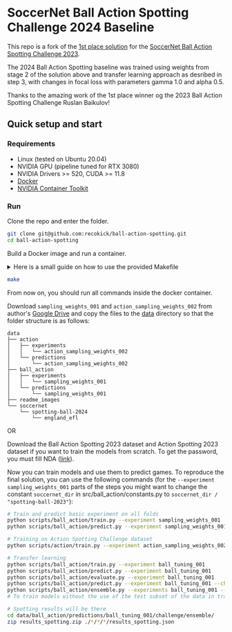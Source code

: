 
# SoccerNet Ball Action Spotting Challenge 2024 Baseline

This repo is a fork of the [1st place solution](https://github.com/lRomul/ball-action-spotting) for the [SoccerNet Ball Action Spotting Challenge 2023](https://www.soccer-net.org/challenges/2023#h.vverf0niv2is).

The 2024 Ball Action Spotting baseline was trained using weights from stage 2 of the solution above and transfer learning approach as desribed in step 3,
with changes in focal loss with parameters gamma 1.0 and alpha 0.5.

Thanks to the amazing work of the 1st place winner og the 2023 Ball Action Spotting Challenge Ruslan Baikulov!

## Quick setup and start

### Requirements

* Linux (tested on Ubuntu 20.04)
* NVIDIA GPU (pipeline tuned for RTX 3080)
* NVIDIA Drivers >= 520, CUDA >= 11.8
* [Docker](https://docs.docker.com/engine/install/)
* [NVIDIA Container Toolkit](https://docs.nvidia.com/datacenter/cloud-native/container-toolkit/install-guide.html)

### Run

Clone the repo and enter the folder.

```bash
git clone git@github.com:recokick/ball-action-spotting.git
cd ball-action-spotting
```

Build a Docker image and run a container.

<details><summary>Here is a small guide on how to use the provided Makefile</summary>

```bash
make  # stop, build, run

# do the same
make stop
make build
make run

make  # by default GPU 0 passed
make GPUS=all  # all GPUs
make GPUS=none  # without GPUs

make run GPUS=2  # pass the first two GPUs
make run GPUS='\"device=1,2\"'  # pass GPUs numbered 1 and 2

make logs
make exec  # run a new command in a running container
make exec COMMAND="bash"  # do the same
make stop
```

</details>

```bash
make
```

From now on, you should run all commands inside the docker container.

Download `sampling_weights_001` and `action_sampling_weights_002` from author's [Google Drive](https://drive.google.com/drive/folders/1mIu62cIdsRn3W4o1E5vRR8V5Q1B6HHoz?usp=sharing) and copy the files to the [data](data) directory so that the folder structure is as follows:

```
data
├── action
│   ├── experiments
│   │   └── action_sampling_weights_002
│   └── predictions
│       └── action_sampling_weights_002
├── ball_action
│   ├── experiments
│   │   └── sampling_weights_001
│   └── predictions
│       └── sampling_weights_001
├── readme_images
└── soccernet
    └── spotting-ball-2024
        └── england_efl
```

OR

Download the Ball Action Spotting 2023 dataset and Action Spotting 2023 dataset if you want to train the models from scratch.
To get the password, you must fill NDA ([link](https://www.soccer-net.org/data)).

Now you can train models and use them to predict games.
To reproduce the final solution, you can use the following commands (for the `--experiment sampling_weights_001` parts of the steps you might want to change the constant `soccernet_dir` in src/ball_action/constants.py to `soccernet_dir / "spotting-ball-2023"`):

```bash
# Train and predict basic experiment on all folds
python scripts/ball_action/train.py --experiment sampling_weights_001
python scripts/ball_action/predict.py --experiment sampling_weights_001

# Training on Action Spotting Challenge dataset
python scripts/action/train.py --experiment action_sampling_weights_002

# Transfer learning
python scripts/ball_action/train.py --experiment ball_tuning_001
python scripts/ball_action/predict.py --experiment ball_tuning_001
python scripts/ball_action/evaluate.py --experiment ball_tuning_001
python scripts/ball_action/predict.py --experiment ball_tuning_001 --challenge
python scripts/ball_action/ensemble.py --experiments ball_tuning_001 --challenge
# To train models without the use of the test subset of the data in training use argument --folds train 

# Spotting results will be there
cd data/ball_action/predictions/ball_tuning_001/challenge/ensemble/
zip results_spotting.zip ./*/*/*/results_spotting.json
```